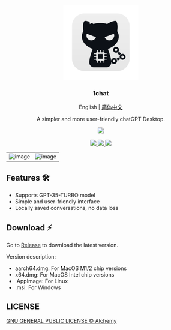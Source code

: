 <p align="center">
  <img src="./app-icon.png" width="200" />
  <h3 align="center">1chat</h3>
  <p align="center">
    <span>English</span>
    <span>|</span>
    <a href="./README-ZH_CN.md">简体中文</a>
  </p>
  <p align="center">A simpler and more user-friendly chatGPT Desktop.</p>
  <p align="center">
    <img src="https://img.shields.io/badge/platform-masOS%20%7C%20Linux%20%7C%20Windows-lightgrey.svg?style=for-the-badge" />
  </p>
  <p align="center">
    <a target="__blank" href="https://github.com/IceEnd/1chat/releases">
      <img src="https://img.shields.io/github/release/iceend/1chat.svg?style=for-the-badge" />
    </a>
    <a target="__blank" href="https://github.com/IceEnd/vscode-artstation/actions">
      <img src="https://github.com/IceEnd/1chat/actions/workflows/ci.yml/badge.svg?style=for-the-badge">
    </a>
    <a target="__blank" href="https://github.com/IceEnd/1chat/blob/master/LICENSE">
      <img src="https://img.shields.io/github/license/IceEnd/1chat.svg?style=for-the-badge" />
    </a>
  </p>
</p>

| | |
|:-------:|:-----:|
| ![image](https://user-images.githubusercontent.com/11556339/236784044-fa4ea34f-dc18-4f2e-be45-5b485cd56a6d.png) | ![image](https://user-images.githubusercontent.com/11556339/236784204-428e7c29-0207-419f-acc3-b2bee2c15666.png) |

## Features :hammer_and_wrench:

- Supports GPT-35-TURBO model
- Simple and user-friendly interface
- Locally saved conversations, no data loss

## Download :zap:

Go to [Release](https://github.com/IceEnd/1chat/releases) to download the latest version.

Version description:

- aarch64.dmg: For MacOS M1/2 chip versions
- x64.dmg: For MacOS Intel chip versions
- .AppImage: For Linux
- .msi: For Windows

## LICENSE

[GNU GENERAL PUBLIC LICENSE © Alchemy](./LICENSE)

